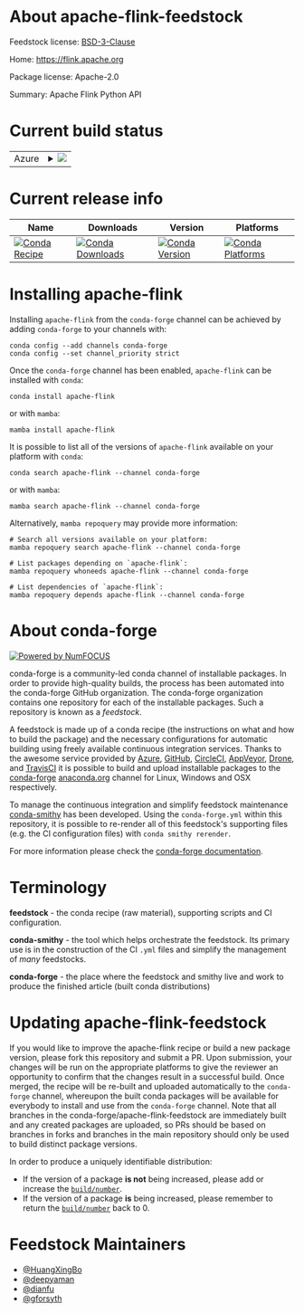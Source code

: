 About apache-flink-feedstock
============================

Feedstock license: [BSD-3-Clause](https://github.com/conda-forge/apache-flink-feedstock/blob/main/LICENSE.txt)

Home: https://flink.apache.org

Package license: Apache-2.0

Summary: Apache Flink Python API

Current build status
====================


<table>
    
  <tr>
    <td>Azure</td>
    <td>
      <details>
        <summary>
          <a href="https://dev.azure.com/conda-forge/feedstock-builds/_build/latest?definitionId=21107&branchName=main">
            <img src="https://dev.azure.com/conda-forge/feedstock-builds/_apis/build/status/apache-flink-feedstock?branchName=main">
          </a>
        </summary>
        <table>
          <thead><tr><th>Variant</th><th>Status</th></tr></thead>
          <tbody><tr>
              <td>linux_64_python3.10.____cpython</td>
              <td>
                <a href="https://dev.azure.com/conda-forge/feedstock-builds/_build/latest?definitionId=21107&branchName=main">
                  <img src="https://dev.azure.com/conda-forge/feedstock-builds/_apis/build/status/apache-flink-feedstock?branchName=main&jobName=linux&configuration=linux%20linux_64_python3.10.____cpython" alt="variant">
                </a>
              </td>
            </tr><tr>
              <td>linux_64_python3.11.____cpython</td>
              <td>
                <a href="https://dev.azure.com/conda-forge/feedstock-builds/_build/latest?definitionId=21107&branchName=main">
                  <img src="https://dev.azure.com/conda-forge/feedstock-builds/_apis/build/status/apache-flink-feedstock?branchName=main&jobName=linux&configuration=linux%20linux_64_python3.11.____cpython" alt="variant">
                </a>
              </td>
            </tr><tr>
              <td>linux_64_python3.12.____cpython</td>
              <td>
                <a href="https://dev.azure.com/conda-forge/feedstock-builds/_build/latest?definitionId=21107&branchName=main">
                  <img src="https://dev.azure.com/conda-forge/feedstock-builds/_apis/build/status/apache-flink-feedstock?branchName=main&jobName=linux&configuration=linux%20linux_64_python3.12.____cpython" alt="variant">
                </a>
              </td>
            </tr><tr>
              <td>linux_64_python3.8.____cpython</td>
              <td>
                <a href="https://dev.azure.com/conda-forge/feedstock-builds/_build/latest?definitionId=21107&branchName=main">
                  <img src="https://dev.azure.com/conda-forge/feedstock-builds/_apis/build/status/apache-flink-feedstock?branchName=main&jobName=linux&configuration=linux%20linux_64_python3.8.____cpython" alt="variant">
                </a>
              </td>
            </tr><tr>
              <td>linux_64_python3.9.____cpython</td>
              <td>
                <a href="https://dev.azure.com/conda-forge/feedstock-builds/_build/latest?definitionId=21107&branchName=main">
                  <img src="https://dev.azure.com/conda-forge/feedstock-builds/_apis/build/status/apache-flink-feedstock?branchName=main&jobName=linux&configuration=linux%20linux_64_python3.9.____cpython" alt="variant">
                </a>
              </td>
            </tr><tr>
              <td>osx_64_python3.10.____cpython</td>
              <td>
                <a href="https://dev.azure.com/conda-forge/feedstock-builds/_build/latest?definitionId=21107&branchName=main">
                  <img src="https://dev.azure.com/conda-forge/feedstock-builds/_apis/build/status/apache-flink-feedstock?branchName=main&jobName=osx&configuration=osx%20osx_64_python3.10.____cpython" alt="variant">
                </a>
              </td>
            </tr><tr>
              <td>osx_64_python3.11.____cpython</td>
              <td>
                <a href="https://dev.azure.com/conda-forge/feedstock-builds/_build/latest?definitionId=21107&branchName=main">
                  <img src="https://dev.azure.com/conda-forge/feedstock-builds/_apis/build/status/apache-flink-feedstock?branchName=main&jobName=osx&configuration=osx%20osx_64_python3.11.____cpython" alt="variant">
                </a>
              </td>
            </tr><tr>
              <td>osx_64_python3.12.____cpython</td>
              <td>
                <a href="https://dev.azure.com/conda-forge/feedstock-builds/_build/latest?definitionId=21107&branchName=main">
                  <img src="https://dev.azure.com/conda-forge/feedstock-builds/_apis/build/status/apache-flink-feedstock?branchName=main&jobName=osx&configuration=osx%20osx_64_python3.12.____cpython" alt="variant">
                </a>
              </td>
            </tr><tr>
              <td>osx_64_python3.8.____cpython</td>
              <td>
                <a href="https://dev.azure.com/conda-forge/feedstock-builds/_build/latest?definitionId=21107&branchName=main">
                  <img src="https://dev.azure.com/conda-forge/feedstock-builds/_apis/build/status/apache-flink-feedstock?branchName=main&jobName=osx&configuration=osx%20osx_64_python3.8.____cpython" alt="variant">
                </a>
              </td>
            </tr><tr>
              <td>osx_64_python3.9.____cpython</td>
              <td>
                <a href="https://dev.azure.com/conda-forge/feedstock-builds/_build/latest?definitionId=21107&branchName=main">
                  <img src="https://dev.azure.com/conda-forge/feedstock-builds/_apis/build/status/apache-flink-feedstock?branchName=main&jobName=osx&configuration=osx%20osx_64_python3.9.____cpython" alt="variant">
                </a>
              </td>
            </tr>
          </tbody>
        </table>
      </details>
    </td>
  </tr>
</table>

Current release info
====================

| Name | Downloads | Version | Platforms |
| --- | --- | --- | --- |
| [![Conda Recipe](https://img.shields.io/badge/recipe-apache--flink-green.svg)](https://anaconda.org/conda-forge/apache-flink) | [![Conda Downloads](https://img.shields.io/conda/dn/conda-forge/apache-flink.svg)](https://anaconda.org/conda-forge/apache-flink) | [![Conda Version](https://img.shields.io/conda/vn/conda-forge/apache-flink.svg)](https://anaconda.org/conda-forge/apache-flink) | [![Conda Platforms](https://img.shields.io/conda/pn/conda-forge/apache-flink.svg)](https://anaconda.org/conda-forge/apache-flink) |

Installing apache-flink
=======================

Installing `apache-flink` from the `conda-forge` channel can be achieved by adding `conda-forge` to your channels with:

```
conda config --add channels conda-forge
conda config --set channel_priority strict
```

Once the `conda-forge` channel has been enabled, `apache-flink` can be installed with `conda`:

```
conda install apache-flink
```

or with `mamba`:

```
mamba install apache-flink
```

It is possible to list all of the versions of `apache-flink` available on your platform with `conda`:

```
conda search apache-flink --channel conda-forge
```

or with `mamba`:

```
mamba search apache-flink --channel conda-forge
```

Alternatively, `mamba repoquery` may provide more information:

```
# Search all versions available on your platform:
mamba repoquery search apache-flink --channel conda-forge

# List packages depending on `apache-flink`:
mamba repoquery whoneeds apache-flink --channel conda-forge

# List dependencies of `apache-flink`:
mamba repoquery depends apache-flink --channel conda-forge
```


About conda-forge
=================

[![Powered by
NumFOCUS](https://img.shields.io/badge/powered%20by-NumFOCUS-orange.svg?style=flat&colorA=E1523D&colorB=007D8A)](https://numfocus.org)

conda-forge is a community-led conda channel of installable packages.
In order to provide high-quality builds, the process has been automated into the
conda-forge GitHub organization. The conda-forge organization contains one repository
for each of the installable packages. Such a repository is known as a *feedstock*.

A feedstock is made up of a conda recipe (the instructions on what and how to build
the package) and the necessary configurations for automatic building using freely
available continuous integration services. Thanks to the awesome service provided by
[Azure](https://azure.microsoft.com/en-us/services/devops/), [GitHub](https://github.com/),
[CircleCI](https://circleci.com/), [AppVeyor](https://www.appveyor.com/),
[Drone](https://cloud.drone.io/welcome), and [TravisCI](https://travis-ci.com/)
it is possible to build and upload installable packages to the
[conda-forge](https://anaconda.org/conda-forge) [anaconda.org](https://anaconda.org/)
channel for Linux, Windows and OSX respectively.

To manage the continuous integration and simplify feedstock maintenance
[conda-smithy](https://github.com/conda-forge/conda-smithy) has been developed.
Using the ``conda-forge.yml`` within this repository, it is possible to re-render all of
this feedstock's supporting files (e.g. the CI configuration files) with ``conda smithy rerender``.

For more information please check the [conda-forge documentation](https://conda-forge.org/docs/).

Terminology
===========

**feedstock** - the conda recipe (raw material), supporting scripts and CI configuration.

**conda-smithy** - the tool which helps orchestrate the feedstock.
                   Its primary use is in the construction of the CI ``.yml`` files
                   and simplify the management of *many* feedstocks.

**conda-forge** - the place where the feedstock and smithy live and work to
                  produce the finished article (built conda distributions)


Updating apache-flink-feedstock
===============================

If you would like to improve the apache-flink recipe or build a new
package version, please fork this repository and submit a PR. Upon submission,
your changes will be run on the appropriate platforms to give the reviewer an
opportunity to confirm that the changes result in a successful build. Once
merged, the recipe will be re-built and uploaded automatically to the
`conda-forge` channel, whereupon the built conda packages will be available for
everybody to install and use from the `conda-forge` channel.
Note that all branches in the conda-forge/apache-flink-feedstock are
immediately built and any created packages are uploaded, so PRs should be based
on branches in forks and branches in the main repository should only be used to
build distinct package versions.

In order to produce a uniquely identifiable distribution:
 * If the version of a package **is not** being increased, please add or increase
   the [``build/number``](https://docs.conda.io/projects/conda-build/en/latest/resources/define-metadata.html#build-number-and-string).
 * If the version of a package **is** being increased, please remember to return
   the [``build/number``](https://docs.conda.io/projects/conda-build/en/latest/resources/define-metadata.html#build-number-and-string)
   back to 0.

Feedstock Maintainers
=====================

* [@HuangXingBo](https://github.com/HuangXingBo/)
* [@deepyaman](https://github.com/deepyaman/)
* [@dianfu](https://github.com/dianfu/)
* [@gforsyth](https://github.com/gforsyth/)

